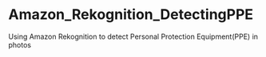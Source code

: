 # Amazon_Rekognition_DetectingPPE
Using Amazon Rekognition to detect Personal Protection Equipment(PPE) in photos
